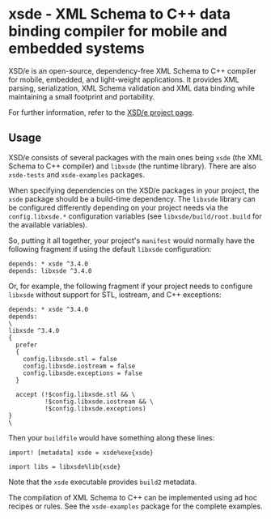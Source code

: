 # xsde - XML Schema to C++ data binding compiler for mobile and embedded systems

XSD/e is an open-source, dependency-free XML Schema to C++ compiler for
mobile, embedded, and light-weight applications. It provides XML parsing,
serialization, XML Schema validation and XML data binding while maintaining a
small footprint and portability.

For further information, refer to the [XSD/e project
page](https://codesynthesis.com/products/xsde/).

## Usage

XSD/e consists of several packages with the main ones being `xsde` (the XML
Schema to C++ compiler) and `libxsde` (the runtime library). There are also
`xsde-tests` and `xsde-examples` packages.

When specifying dependencies on the XSD/e packages in your project, the `xsde`
package should be a build-time dependency. The `libxsde` library can be
configured differently depending on your project needs via the
`config.libxsde.*` configuration variables (see `libxsde/build/root.build` for
the available variables).

So, putting it all together, your project's `manifest` would normally
have the following fragment if using the default `libxsde` configuration:

```
depends: * xsde ^3.4.0
depends: libxsde ^3.4.0
```

Or, for example, the following fragment if your project needs to configure
`libxsde` without support for STL, iostream, and C++ exceptions:

```
depends: * xsde ^3.4.0
depends:
\
libxsde ^3.4.0
{
  prefer
  {
    config.libxsde.stl = false
    config.libxsde.iostream = false
    config.libxsde.exceptions = false
  }

  accept (!$config.libxsde.stl && \
          !$config.libxsde.iostream && \
          !$config.libxsde.exceptions)
}
\
```

Then your `buildfile` would have something along these lines:

```
import! [metadata] xsde = xsde%exe{xsde}

import libs = libxsde%lib{xsde}
```

Note that the `xsde` executable provides `build2` metadata.

The compilation of XML Schema to C++ can be implemented using ad hoc recipes
or rules. See the `xsde-examples` package for the complete examples.
